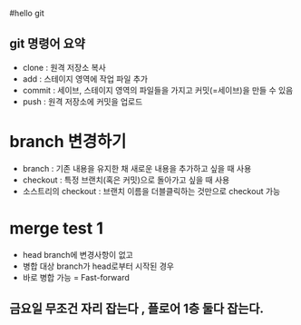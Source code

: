 #hello git

## git 명령어 요약

- clone : 원격 저장소 복사
- add : 스테이지 영역에 작업 파일 추가
- commit : 세이브, 스테이지 영역의 파일들을 가지고 커밋(=세이브)을 만들 수 있음
- push : 원격 저장소에 커밋을 업로드


# branch 변경하기

- branch : 기존 내용을 유지한 채 새로운 내용을 추가하고 싶을 때 사용
- checkout : 특정 브랜치(혹은 커밋)으로 돌아가고 싶을 때 사용
- 소스트리의 checkout : 브랜치 이름을 더블클릭하는 것만으로 checkout 가능


# merge test 1
- head branch에 변경사항이 없고
- 병합 대상 branch가 head로부터 시작된 경우
- 바로 병합 가능 = Fast-forward


## 금요일 무조건 자리 잡는다 , 플로어 1층 둘다 잡는다.
